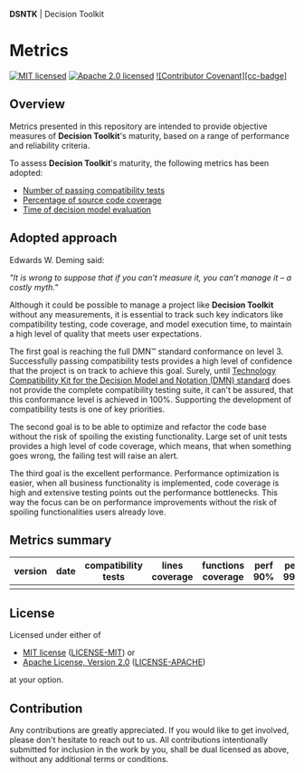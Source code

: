 **DSNTK** | Decision Toolkit

# Metrics

[![MIT licensed][mit-badge]][mit-url]
[![Apache 2.0 licensed][apache-badge]][apache-url]
[![Contributor Covenant][cc-badge]][cc-url]

[mit-badge]: https://img.shields.io/badge/License-MIT-blue.svg
[mit-url]: LICENSE-MIT
[apache-badge]: https://img.shields.io/badge/License-Apache%202.0-blue.svg
[apache-url]: LICENSE-APACHE
[coc-badge]: https://img.shields.io/badge/Contributor%20Covenant-2.1-4baaaa.svg
[cc-url]: CODE_OF_CONDUCT.md

## Overview

Metrics presented in this repository are intended to provide objective measures
of **Decision Toolkit**'s maturity, based on a range of performance and reliability criteria.

To assess **Decision Toolkit**'s maturity, the following metrics has been adopted:
- [Number of passing compatibility tests](./compatibility/README.md)
- [Percentage of source code coverage](./coverage/README.md)
- [Time of decision model evaluation](./performance/README.md)

## Adopted approach

Edwards W. Deming said:

*"It is wrong to suppose that if you can’t measure it, you can’t manage it – a costly myth."*

Although it could be possible to manage a project like **Decision Toolkit** without any measurements,
it is essential to track such key indicators like compatibility testing, code coverage,
and model execution time, to maintain a high level of quality that meets user expectations.

The first goal is reaching the full DMN™ standard conformance on level 3.
Successfully passing compatibility tests provides a high level of confidence
that the project is on track to achieve this goal.
Surely, until [Technology Compatibility Kit for the Decision Model and Notation (DMN) standard](https://github.com/dmn-tck/tck)
does not provide the complete compatibility testing suite, it can't be assured, that this conformance level is achieved in 100%.
Supporting the development of compatibility tests is one of key priorities.

The second goal is to be able to optimize and refactor the code base without the risk
of spoiling the existing functionality. Large set of unit tests provides a high level of code coverage,
which means, that when something goes wrong, the failing test will raise an alert.

The third goal is the excellent performance. Performance optimization is easier, when all business
functionality is implemented, code coverage is high and extensive testing points out the performance bottlenecks.
This way the focus can be on performance improvements without the risk of spoiling functionalities users already love.

## Metrics summary

| version | date | compatibility<br/>tests | lines<br/>coverage | functions<br/>coverage | perf<br/>90% | perf<br/>99% |
|---------|:----:|:-----------------------:|:------------------:|:----------------------:|:------------:|:------------:|
|         |      |                         |                    |                        |              |              |

## License

Licensed under either of

- [MIT license](https://opensource.org/licenses/MIT) ([LICENSE-MIT][mit-url]) or
- [Apache License, Version 2.0](https://www.apache.org/licenses/LICENSE-2.0) ([LICENSE-APACHE][apache-url])

at your option.

## Contribution

Any contributions are greatly appreciated.
If you would like to get involved, please don't hesitate to reach out to us.
All contributions intentionally submitted for inclusion in the work by you,
shall be dual licensed as above, without any additional terms or conditions.
